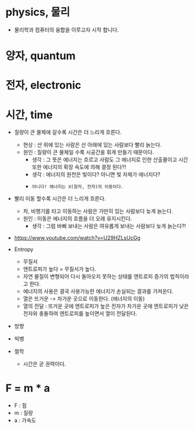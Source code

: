 # physics, 물리
- 물리학과 컴퓨터의 융합을 이루고자 시작 합니다. 

# 양자, quantum

# 전자, electronic

# 시간, time 
- 질량이 큰 물체에 갈수록 시간은 더 느리게 흐른다.
  - 현상 : 산 위에 있는 사람은 산 아래에 있는 사람보다 빨리 늙는다.
  - 원인 : 질량이 큰 물체일 수록 시공간을 휘게 만들기 때문이다. 
    - 생각 : 그 뜻은 에너지는 흐르고 사람도 그 에너지로 인한 산출물이고 시간 또한 에너지의 확장 속도에 의해 결정 된다?!
    - 생각 : 에너지의 원천은 빛이다? 아니면 빛 자체가 에너지다? 
    -     아니다! 에너지는 X(원자, 전자)의 이동이다. 
- 빨리 이동 할수록 시간은 더 느리게 흐른다. 
  - 차, 비행기를 타고 이동하는 사람은 가만히 있는 사람보다 늦게 늙는다. 
  - 원인 : 이동은 에너지의 흐름을 더 오래 유지시킨다. 
    - 생각 : 그럼 바삐 보내는 사람은 여유롭게 보내는 사람보다 늦게 늙는다?! 
- https://www.youtube.com/watch?v=U29HZLsUcGg

- Entropy 
  - 무질서 
  - 엔트로피가 높다 = 무질서가 높다.
  - 자연 물질이 변형되어 다시 돌아오지 못하는 상태를 엔트로피 증가의 법칙이라고 한다.
  - 에너지의 사용은 결국 사용가능한 에너지가 손실되는 결과를 가져온다.
  - 열은 뜨거운 -> 차가운 곳으로 이동한다. (에너지의 이동) 
  - 열의 전달 : 뜨거운 곳에 엔트로피가 높은 전자가 차가운 곳에 엔트로피가 낮은 전자와 충돌하여 엔트로피를 높이면서 열이 전달된다. 
- 방향
- 빅뱅 
- 철학
  - 시간은 곧 권력이다. 

# F = m * a
- F : 힘 
- m : 질량 
- a : 가속도 

